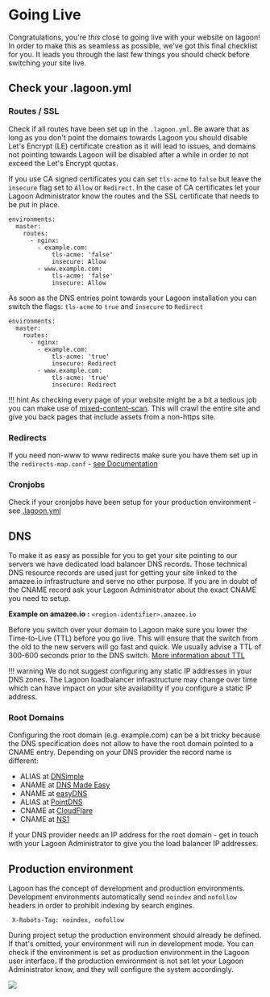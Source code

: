 # Going Live

Congratulations, you're _this_ close to going live with your website on lagoon!
In order to make this as seamless as possible, we've got this final checklist for you.
It leads you through the last few things you should check before switching your site live.


## Check your .lagoon.yml

### Routes / SSL
Check if all routes have been set up in the `.lagoon.yml`. Be aware that as long as you don't point the domains towards
Lagoon you should disable Let's Encrypt (LE) certificate creation as it will lead to issues, and domains not pointing
towards Lagoon will be disabled after a while in order to not exceed the Let's Encrypt quotas.

If you use CA signed certificates you can set `tls-acme` to `false` but leave the `insecure` flag set to `Allow` or `Redirect`.
In the case of CA certificates let your Lagoon Administrator know the routes and the SSL certificate that needs to be put in place.

```
environments:
  master:
    routes:
      - nginx:
        - example.com:
            tls-acme: 'false'
            insecure: Allow
        - www.example.com:
            tls-acme: 'false'
            insecure: Allow
```

As soon as the DNS entries point towards your Lagoon installation you can switch the flags:
`tls-acme` to `true` and `insecure` to `Redirect`

```
environments:
  master:
    routes:
      - nginx:
        - example.com:
            tls-acme: 'true'
            insecure: Redirect
        - www.example.com:
            tls-acme: 'true'
            insecure: Redirect
```

!!! hint
    As checking every page of your website might be a bit a tedious job you can make use of <a href="https://github.com/bramus/mixed-content-scan">mixed-content-scan</a>. This will crawl the entire site and give you back pages that include assets from a non-https site.


### Redirects
If you need non-www to www redirects make sure you have them set up in the `redirects-map.conf` - [see Documentation](../docker_images/nginx/#redirects-mapconf)

### Cronjobs
Check if your cronjobs have been setup for your production environment - see [.lagoon.yml](lagoon_yml.md#environmentsnamecronjobs)

## DNS
To make it as easy as possible for you to get your site pointing to our servers we have dedicated load balancer DNS records. Those technical DNS resource records are used just for getting your site linked to the amazee.io infrastructure and serve no other purpose. If you are in doubt of the CNAME record ask your Lagoon Administrator about the exact CNAME you need to setup.

**Example on amazee.io :** `<region-identifier>.amazee.io`

Before you switch over your domain to Lagoon make sure you lower the Time-to-Live (TTL) before you go live. This will ensure
that the switch from the old to the new servers will go fast and quick. We usually advise a TTL of 300-600 seconds prior
to the DNS switch. [More information about TTL](https://en.wikipedia.org/wiki/Time_to_live#DNS_records)

!!! warning
    We do not suggest configuring any static IP addresses in your DNS zones. The Lagoon loadbalancer infrastructure may change over time which can have impact on your site availability if you configure a static IP address.


### Root Domains
Configuring the root domain (e.g. example.com) can be a bit tricky because the DNS specification does not allow to have the root domain pointed to a CNAME entry. Depending on your DNS provider the record name is different:

- ALIAS at [DNSimple](https://dnsimple.com/)
- ANAME at [DNS Made Easy](http://www.dnsmadeeasy.com/)
- ANAME at [easyDNS](https://www.easydns.com/)
- ALIAS at [PointDNS](https://pointhq.com/)
- CNAME at [CloudFlare](https://www.cloudflare.com/)
- CNAME at [NS1](http://ns1.com)

If your DNS provider needs an IP address for the root domain - get in touch with your Lagoon Administrator to give you the load balancer IP addresses.

## Production environment
Lagoon has the concept of development and production environments. Development environments automatically send `noindex` and `nofollow`
headers in order to prohibit indexing by search engines.

``` X-Robots-Tag: noindex, nofollow```

During project setup the production environment should already be defined. If that's omitted, your environment will run in
development mode. You can check if the environment is set as production environment in the Lagoon user interface. If the
production environment is not set let your Lagoon Administrator know, and they will configure the system accordingly.

![](../images/lagoon-ui-production.png)
